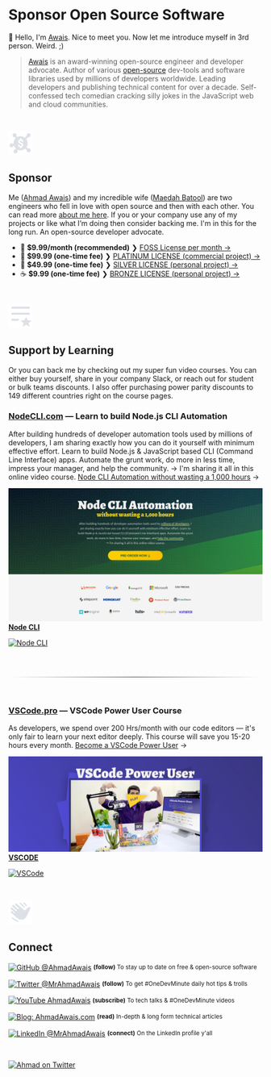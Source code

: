 # Sponsor Open Source Software

👋 Hello, I'm [Awais](https://twitter.com/MrAhmadAwais/). Nice to meet you. Now let me introduce myself in 3rd person. Weird. ;)

> [Awais](https://twitter.com/MrAhmadAwais/) is an award-winning open-source engineer and developer advocate. Author of various [open-source](https://github.com/AhmadAwais) dev-tools and software libraries used by millions of developers worldwide. Leading developers and publishing technical content for over a decade. Self-confessed tech comedian cracking silly jokes in the JavaScript web and cloud communities.

<br>

[![👌](https://raw.githubusercontent.com/ahmadawais/stuff/master/images/git/sponsor.png)](./../../)

## Sponsor

Me ([Ahmad Awais](https://twitter.com/mrahmadawais/)) and my incredible wife ([Maedah Batool](https://twitter.com/MaedahBatool/)) are two engineers who fell in love with open source and then with each other. You can read more [about me here](https://ahmadawais.com/about). If you or your company use any of my projects or like what I’m doing then consider backing me. I'm in this for the long run. An open-source developer advocate.

- 🌟  **$9.99/month (recommended)** ❯ [FOSS License per month →](https://pay.paddle.com/checkout/540217)
- 🚀  **$99.99 (one-time fee)** ❯ [PLATINUM LICENSE (commercial project) →](https://pay.paddle.com/checkout/515568)
- 🔰  **$49.99 (one-time fee)** ❯ [SILVER LICENSE (personal project) →](https://pay.paddle.com/checkout/527253)
- ☕️  **$9.99 (one-time fee)** ❯ [BRONZE LICENSE (personal project) →](https://pay.paddle.com/checkout/527254)

<br>

[![📃](https://raw.githubusercontent.com/ahmadawais/stuff/master/images/git/license.png)](./../../)

## Support by Learning

Or you can back me by checking out my super fun video courses. You can either buy yourself, share in your company Slack, or reach out for student or bulk teams discounts. I also offer purchasing power parity discounts to 149 different countries right on the course pages.

### [NodeCLI.com][ncli] — Learn to build Node.js CLI Automation

After building hundreds of developer automation tools used by millions of developers, I am sharing exactly how you can do it yourself with minimum effective effort. Learn to build Node.js & JavaScript based CLI (Command Line Interface) apps. Automate the grunt work, do more in less time, impress your manager, and help the community.
→ I'm sharing it all in this online video course. <a href="https://nodecli.com/?utm_source=FOSS&utm_medium=FOSS&utm_campaign=GitHub-Repo-Sponsor" target="_blank">Node CLI Automation
without wasting a 1,000 hours</a> →</p>

<a href="https://nodecli.com/?utm_source=FOSS&utm_medium=FOSS&utm_campaign=GitHub-Repo-Sponsor" target="_blank"><img src="https://raw.githubusercontent.com/ahmadawais/stuff/master/nodecli/featured.jpg" /><br><strong>Node CLI</strong></a>

[![Node CLI](https://img.shields.io/badge/-NodeCLI.com%20%E2%86%92-gray.svg?colorB=488640&style=flat)](https://nodecli.com/?utm_source=FOSS&utm_medium=FOSS&utm_campaign=GitHub-Repo-Sponsor)

<br>

[![hr](https://raw.githubusercontent.com/ahmadawais/stuff/master/images/git/hr.png)](/)

<br>

### [VSCode.pro][vsc] — VSCode Power User Course

As developers, we spend over 200 Hrs/month with our code editors — it's only fair to learn your next editor deeply. This course will save you 15-20 hours every month.  <a href="https://vscode.pro/?utm_source=FOSS&utm_medium=FOSS&utm_campaign=GitHub-Repo-Sponsor" target="_blank">Become a VSCode Power User</a> →</p>

<a href="https://vscode.pro/?utm_source=FOSS&utm_medium=FOSS&utm_campaign=GitHub-Repo-Sponsor" target="_blank"><img src="https://raw.githubusercontent.com/ahmadawais/stuff/master/images/vscodepro/VSCode.jpeg" /><br><strong>VSCODE</strong></a>

[![VSCode](https://img.shields.io/badge/-VSCode.pro%20%E2%86%92-gray.svg?colorB=4D2AFF&style=flat)](https://VSCode.pro/?utm_source=FOSS&utm_medium=FOSS&utm_campaign=GitHub-Repo-Sponsor)

<br>

[![🙌](https://raw.githubusercontent.com/ahmadawais/stuff/master/images/git/connect.png)](./../../)

## Connect

<div align="left">
    <p><a href="https://github.com/ahmadawais"><img alt="GitHub @AhmadAwais" align="center" src="https://img.shields.io/badge/GITHUB-gray.svg?colorB=6cc644&style=flat" /></a>&nbsp;<small><strong>(follow)</strong> To stay up to date on free & open-source software</small></p>
    <p><a href="https://twitter.com/MrAhmadAwais/"><img alt="Twitter @MrAhmadAwais" align="center" src="https://img.shields.io/badge/TWITTER-gray.svg?colorB=1da1f2&style=flat" /></a>&nbsp;<small><strong>(follow)</strong> To get #OneDevMinute daily hot tips & trolls</small></p>
    <p><a href="https://www.youtube.com/AhmadAwais"><img alt="YouTube AhmadAwais" align="center" src="https://img.shields.io/badge/YOUTUBE-gray.svg?colorB=ff0000&style=flat" /></a>&nbsp;<small><strong>(subscribe)</strong> To tech talks & #OneDevMinute videos</small></p>
    <p><a href="https://AhmadAwais.com/"><img alt="Blog: AhmadAwais.com" align="center" src="https://img.shields.io/badge/MY%20BLOG-gray.svg?colorB=4D2AFF&style=flat" /></a>&nbsp;<small><strong>(read)</strong> In-depth & long form technical articles</small></p>
    <p><a href="https://www.linkedin.com/in/MrAhmadAwais/"><img alt="LinkedIn @MrAhmadAwais" align="center" src="https://img.shields.io/badge/LINKEDIN-gray.svg?colorB=0077b5&style=flat" /></a>&nbsp;<small><strong>(connect)</strong> On the LinkedIn profile y'all</small></p>
</div>

<br>

[![Ahmad on Twitter](https://img.shields.io/twitter/follow/mrahmadawais.svg?style=social&label=Follow%20@MrAhmadAwais)](https://twitter.com/mrahmadawais/)

[vsc]: https://vscode.pro/?utm_source=FOSS&utm_medium=FOSS&utm_campaign=GitHub-Repo-Sponsor
[ncli]: https://nodecli.com/?utm_source=FOSS&utm_medium=FOSS&utm_campaign=GitHub-Repo-Sponsor
